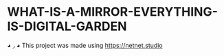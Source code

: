 # WHAT-IS-A-MIRROR-EVERYTHING-IS-DIGITAL-GARDEN
◕ ◞ ◕ This project was made using https://netnet.studio
